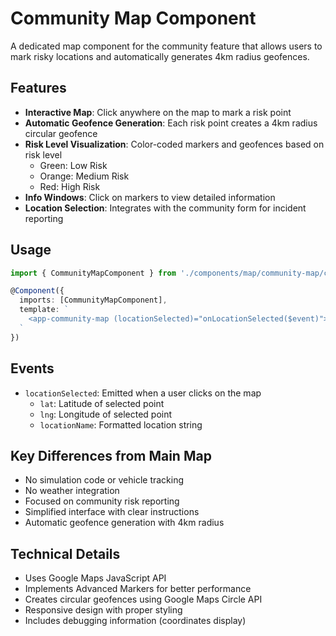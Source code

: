 # Community Map Component

A dedicated map component for the community feature that allows users to mark risky locations and automatically generates 4km radius geofences.

## Features

- **Interactive Map**: Click anywhere on the map to mark a risk point
- **Automatic Geofence Generation**: Each risk point creates a 4km radius circular geofence
- **Risk Level Visualization**: Color-coded markers and geofences based on risk level
  - Green: Low Risk
  - Orange: Medium Risk  
  - Red: High Risk
- **Info Windows**: Click on markers to view detailed information
- **Location Selection**: Integrates with the community form for incident reporting

## Usage

```typescript
import { CommunityMapComponent } from './components/map/community-map/community-map';

@Component({
  imports: [CommunityMapComponent],
  template: `
    <app-community-map (locationSelected)="onLocationSelected($event)"></app-community-map>
  `
})
```

## Events

- `locationSelected`: Emitted when a user clicks on the map
  - `lat`: Latitude of selected point
  - `lng`: Longitude of selected point  
  - `locationName`: Formatted location string

## Key Differences from Main Map

- No simulation code or vehicle tracking
- No weather integration
- Focused on community risk reporting
- Simplified interface with clear instructions
- Automatic geofence generation with 4km radius

## Technical Details

- Uses Google Maps JavaScript API
- Implements Advanced Markers for better performance
- Creates circular geofences using Google Maps Circle API
- Responsive design with proper styling
- Includes debugging information (coordinates display) 